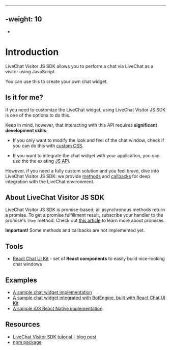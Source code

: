 ---

## -weight: 10

-

# Introduction

LiveChat Visitor JS SDK allows you to perform a chat via LiveChat as a visitor using JavaScript.

You can use this to create your own chat widget.

## Is it for me?

If you need to customize the LiveChat widget, using LiveChat Visitor JS SDK is one of the options to do this.

Keep in mind, however, that interacting with this API requires **significant development skills**.

* If you only want to modify the look and feel of the chat window, check if you can do this with [custom CSS](https://www.livechatinc.com/kb/customize-your-chat-window-with-css/).

* If you want to integrate the chat widget with your application, you can use the the existing [JS API](https://docs.livechatinc.com/js-api/).

However, if you need a fully custom solution and you feel brave, dive into LiveChat Visitor JS SDK: we provide [methods](#methods) and [callbacks](#callbacks) for deep integration with the LiveChat environment.

## About LiveChat Visitor JS SDK

LiveChat Visitor JS SDK is promise-based; all asynchronous methods return a promise. To get a promise fulfillment result, subscribe your handler to the promise's `then` method. Check out [this article](https://developer.mozilla.org/pl/docs/Web/JavaScript/Reference/Global_Objects/Promise) to learn more about promises.

**Important!** Some methods and callbacks are not implemented yet.

## Tools

* [React Chat UI Kit](https://docs.livechatinc.com/react-chat-ui-kit/) - set of **React components** to easily build nice-looking chat windows

## Examples

* [A sample chat widget implementation](https://glitch.com/#!/project/livechat-sample-chat-widget)
* [A sample chat widget integrated with BotEngine, built with React Chat UI Kit](https://codesandbox.io/s/github/livechat/chat-widget-sample/tree/master/)
* [A sample iOS React Native implementation](https://github.com/livechat/chat-window-react-native-example)

## Resources

* [LiveChat Visitor SDK tutorial - blog post](https://developers.livechatinc.com/blog/livechat-visitor-sdk/)
* [npm package](https://www.npmjs.com/package/@livechat/livechat-visitor-sdk)
